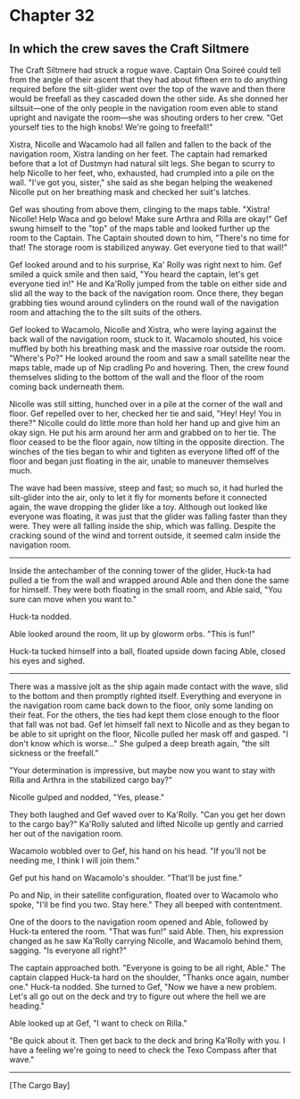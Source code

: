 # Chapter 32

## In which the crew saves the Craft Siltmere

The Craft Siltmere had struck a rogue wave. Captain Ona Soireé could tell from the angle of their ascent that they had about fifteen ern to do anything required before the silt-glider went over the top of the wave and then there would be freefall as they cascaded down the other side. As she donned her siltsuit—one of the only people in the navigation room even able to stand upright and navigate the room—she was shouting orders to her crew. "Get yourself ties to the high knobs! We're going to freefall!"

Xistra, Nicolle and Wacamolo had all fallen and fallen to the back of the navigation room, Xistra landing on her feet. The captain had remarked before that a lot of Dustmyn had natural silt legs. She began to scurry to help Nicolle to her feet, who, exhausted, had crumpled into a pile on the wall. "I've got you, sister," she said as she began helping the weakened Nicolle put on her breathing mask and checked her suit's latches.

Gef was shouting from above them, clinging to the maps table. "Xistra! Nicolle! Help Waca and go below! Make sure Arthra and Rilla are okay!" Gef swung himself to the "top" of the maps table and looked further up the room to the Captain. The Captain shouted down to him, "There's no time for that! The storage room is stabilized anyway. Get everyone tied to that wall!"

Gef looked around and to his surprise, Ka' Rolly was right next to him. Gef smiled a quick smile and then said, "You heard the captain, let's get everyone tied in!" He and Ka'Rolly jumped from the table on either side and slid all the way to the back of the navigation room. Once there, they began grabbing ties wound around cylinders on the round wall of the navigation room and attaching the to the silt suits of the others.

Gef looked to Wacamolo, Nicolle and Xistra, who were laying against the back wall of the  navigation room, stuck to it. Wacamolo shouted, his voice muffled by both his breathing mask and the massive roar outside the room. "Where's Po?" He looked around the room and saw a small satellite near the maps table, made up of Nip cradling Po and hovering. Then, the crew found themselves sliding to the bottom of the wall and the floor of the room coming back underneath them.

Nicolle was still sitting, hunched over in a pile at the corner of the wall and floor. Gef repelled over to her, checked her tie and said, "Hey! Hey! You in there?" Nicolle could do little more than hold her hand up and give him an okay sign. He put his arm around her arm and grabbed on to her tie. The floor ceased to be the floor again, now tilting in the opposite direction. The winches of the ties began to whir and tighten as everyone lifted off of the floor and began just floating in the air, unable to maneuver themselves much.

The wave had been massive, steep and fast; so much so, it had hurled the silt-glider into the air, only to let it fly for moments before it connected again, the wave dropping the glider like a toy. Although out looked like everyone was floating, it was just that the glider was falling faster than they were. They were all falling inside the ship, which was falling. Despite the cracking sound of the wind and torrent outside, it seemed calm inside the navigation room.

* * *

Inside the antechamber of the conning tower of the glider, Huck-ta had pulled a tie from the wall and wrapped around Able and then done the same for himself. They were both floating in the small room, and Able said, "You sure can move when you want to."

Huck-ta nodded.

Able looked around the room, lit up by gloworm orbs. "This is fun!"

Huck-ta tucked himself into a ball, floated upside down facing Able, closed his eyes and sighed.

* * *

There was a massive jolt as the ship again made contact with the wave, slid to the bottom and then promptly righted itself. Everything and everyone in the navigation room came back down to the floor, only some landing on their feat. For the others, the ties had kept them close enough to the floor that fall was not bad. Gef let himself fall next to Nicolle and as they began to be able to sit upright on the floor, Nicolle pulled her mask off and gasped. "I don't know which is worse..." She gulped a deep breath again, "the silt sickness or the freefall."

"Your determination is impressive, but maybe now you want to stay with Rilla and Arthra in the stabilized cargo bay?"

Nicolle gulped and nodded, "Yes, please."

They both laughed and Gef waved over to Ka'Rolly. "Can you get her down to the cargo bay?" Ka'Rolly saluted and lifted Nicolle up gently and carried her out of the navigation room.

Wacamolo wobbled over to Gef, his hand on his head. "If you'll not be needing me, I think I will join them."

Gef put his hand on Wacamolo's shoulder. "That'll be just fine."

Po and Nip, in their satellite configuration, floated over to Wacamolo who spoke, "I'll be find you two. Stay here." They all beeped with contentment.

One of the doors to the navigation room opened and Able, followed by Huck-ta entered the room. "That was fun!" said Able. Then, his expression changed as he saw Ka'Rolly carrying Nicolle, and Wacamolo behind them, sagging. "Is everyone all right?"

The captain approached both. "Everyone is going to be all right, Able." The captain clapped Huck-ta hard on the shoulder, "Thanks once again, number one." Huck-ta nodded. She turned to Gef, "Now we have a new problem. Let's all go out on the deck and try to figure out where the hell we are heading."

Able looked up at Gef, "I want to check on Rilla."

"Be quick about it. Then get back to the deck and bring Ka'Rolly with you. I have a feeling we're going to need to check the Texo Compass after that wave."

* * *

[The Cargo Bay]